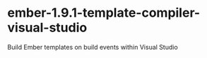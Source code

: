 # ember-1.9.1-template-compiler-visual-studio
Build Ember templates on build events within Visual Studio
